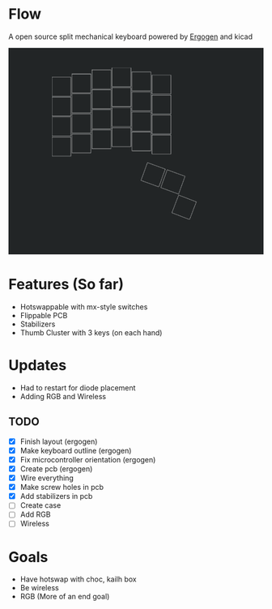 # Flow
A open source split mechanical keyboard powered by [Ergogen](https://github.com/ergogen/ergogen) and kicad


![Main layout](flow.png)

# Features (So far)
- Hotswappable with mx-style switches
- Flippable PCB
- Stabilizers
- Thumb Cluster with 3 keys (on each hand)
# Updates
- Had to restart for diode placement
- Adding RGB and Wireless
## TODO
- [x] Finish layout (ergogen)
- [x] Make keyboard outline (ergogen) 
- [x] Fix microcontroller orientation (ergogen)
- [x] Create pcb (ergogen)
- [x] Wire everything
- [x] Make screw holes in pcb
- [x] Add stabilizers in pcb
- [ ] Create case  
- [ ] Add RGB
- [ ] Wireless

# Goals
- Have hotswap with choc, kailh box
- Be wireless
- RGB (More of an end goal)
